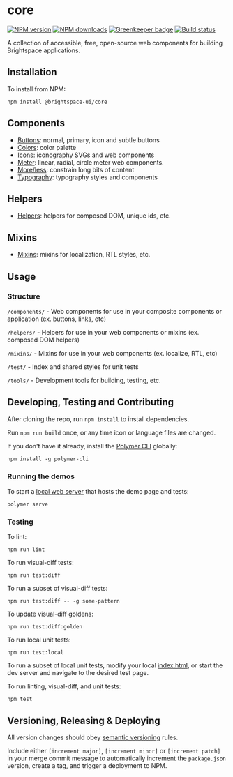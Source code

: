 # core

[![NPM version](https://img.shields.io/npm/v/@brightspace-ui/core.svg)](https://www.npmjs.org/package/@brightspace-ui/core)
[![NPM downloads](https://img.shields.io/npm/dt/@brightspace-ui/core.svg)](https://www.npmjs.com/package/@brightspace-ui/core)
[![Greenkeeper badge](https://badges.greenkeeper.io/BrightspaceUI/core.svg)](https://greenkeeper.io/)
[![Build status](https://travis-ci.org/BrightspaceUI/core.svg?branch=master)](https://travis-ci.org/BrightspaceUI/core)

A collection of accessible, free, open-source web components for building Brightspace applications.

## Installation

To install from NPM:

```shell
npm install @brightspace-ui/core
```

## Components

* [Buttons](components/button/): normal, primary, icon and subtle buttons
* [Colors](components/colors/): color palette
* [Icons](components/icons/): iconography SVGs and web components
* [Meter](components/meter/): linear, radial, circle meter web components.
* [More/less](components/more-less/): constrain long bits of content
* [Typography](components/typography/): typography styles and components

## Helpers

* [Helpers](helpers/): helpers for composed DOM, unique ids, etc.

## Mixins

* [Mixins](mixins/): mixins for localization, RTL styles, etc.

## Usage

### Structure

`/components/` - Web components for use in your composite components or application (ex. buttons, links, etc)

`/helpers/` - Helpers for use in your web components or mixins (ex. composed DOM helpers)

`/mixins/` - Mixins for use in your web components (ex. localize, RTL, etc)

`/test/` - Index and shared styles for unit tests

`/tools/` - Development tools for building, testing, etc.

## Developing, Testing and Contributing

After cloning the repo, run `npm install` to install dependencies.

Run `npm run build` once, or any time icon or language files are changed.

If you don't have it already, install the [Polymer CLI](https://www.polymer-project.org/3.0/docs/tools/polymer-cli) globally:

```shell
npm install -g polymer-cli
```

### Running the demos

To start a [local web server](https://www.polymer-project.org/3.0/docs/tools/polymer-cli-commands#serve) that hosts the demo page and tests:

```shell
polymer serve
```

### Testing

To lint:

```shell
npm run lint
```

To run visual-diff tests:

```shell
npm run test:diff
```

To run a subset of visual-diff tests:

```shell
npm run test:diff -- -g some-pattern
```

To update visual-diff goldens:

```shell
npm run test:diff:golden
```

To run local unit tests:

```shell
npm run test:local
```

To run a subset of local unit tests, modify your local [index.html](https://github.com/BrightspaceUI/core/blob/master/test/index.html), or start the dev server and navigate to the desired test page.

To run linting, visual-diff, and unit tests:

```shell
npm test
```

## Versioning, Releasing & Deploying

All version changes should obey [semantic versioning](https://semver.org/) rules.

Include either `[increment major]`, `[increment minor]` or `[increment patch]` in your merge commit message to automatically increment the `package.json` version, create a tag, and trigger a deployment to NPM.
